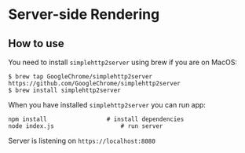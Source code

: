 # Server-side Rendering

## How to use

You need to install `simplehttp2server` using brew if you are on MacOS:

```
$ brew tap GoogleChrome/simplehttp2server https://github.com/GoogleChrome/simplehttp2server
$ brew install simplehttp2server
```

When you have installed `simplehttp2server` you can run app:

```
npm install					# install dependencies
node index.js				    # run server
```

Server is listening on `https://localhost:8080`
